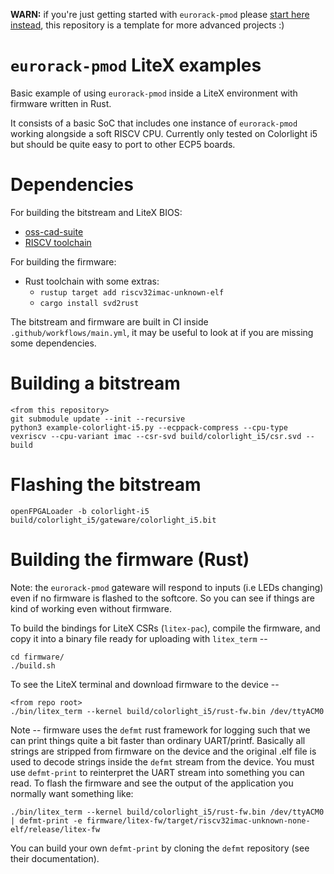 **WARN:** if you're just getting started with `eurorack-pmod` please [start here instead](https://github.com/apfelaudio/eurorack-pmod), this repository is a template for more advanced projects :)

# `eurorack-pmod` LiteX examples

Basic example of using `eurorack-pmod` inside a LiteX environment with firmware written in Rust.

It consists of a basic SoC that includes one instance of `eurorack-pmod` working alongside a soft RISCV CPU. Currently only tested on Colorlight i5 but should be quite easy to port to other ECP5 boards.

# Dependencies

For building the bitstream and LiteX BIOS:
- [oss-cad-suite](https://github.com/YosysHQ/oss-cad-suite-build)
- [RISCV toolchain](https://xpack.github.io/dev-tools/riscv-none-elf-gcc/install/)

For building the firmware:
- Rust toolchain with some extras:
    - `rustup target add riscv32imac-unknown-elf`
    - `cargo install svd2rust`

The bitstream and firmware are built in CI inside `.github/workflows/main.yml`, it may be useful to look at if you are missing some dependencies.

# Building a bitstream


```
<from this repository>
git submodule update --init --recursive
python3 example-colorlight-i5.py --ecppack-compress --cpu-type vexriscv --cpu-variant imac --csr-svd build/colorlight_i5/csr.svd --build
```

# Flashing the bitstream

```
openFPGALoader -b colorlight-i5 build/colorlight_i5/gateware/colorlight_i5.bit
```

# Building the firmware (Rust)

Note: the `eurorack-pmod` gateware will respond to inputs (i.e LEDs changing) even if no firmware is flashed to the softcore. So you can see if things are kind of working even without firmware.

To build the bindings for LiteX CSRs (`litex-pac`), compile the firmware, and copy it into a binary file ready for uploading with `litex_term` --

```
cd firmware/
./build.sh
```

To see the LiteX terminal and download firmware to the device --

```
<from repo root>
./bin/litex_term --kernel build/colorlight_i5/rust-fw.bin /dev/ttyACM0
```

Note -- firmware uses the `defmt` rust framework for logging such that we can print things quite a bit faster than ordinary UART/printf. Basically all strings are stripped from firmware on the device and the original .elf file is used to decode strings inside the `defmt` stream from the device. You must use `defmt-print` to reinterpret the UART stream into something you can read. To flash the firmware and see the output of the application you normally want something like:

```
./bin/litex_term --kernel build/colorlight_i5/rust-fw.bin /dev/ttyACM0 | defmt-print -e firmware/litex-fw/target/riscv32imac-unknown-none-elf/release/litex-fw
```

You can build your own `defmt-print` by cloning the `defmt` repository (see their documentation).
